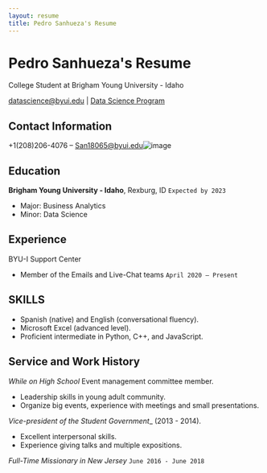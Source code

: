 ```yaml
---
layout: resume
title: Pedro Sanhueza's Resume
---
```

# Pedro Sanhueza's Resume
College Student at Brigham Young University - Idaho

<div id="webaddress">
<a href="datascience@byui.edu">datascience@byui.edu</a>
| <a href="https://byuidatascience.github.io/development.html">Data Science Program</a>
</div>

<!-- https://www.monique.tech/the-art-of-markdown -->

## Contact Information

+1(208)206-4076 – San18065@byui.edu![image](https://user-images.githubusercontent.com/81782049/113523569-2a1aa180-9576-11eb-853e-17a0ad15f692.png)

## Education

__Brigham Young University - Idaho__, Rexburg, ID       `Expected by 2023`
* Major: Business Analytics
* Minor: Data Science

## Experience

BYU-I Support Center
* Member of the Emails and Live-Chat teams				         `April 2020 – Present`

## SKILLS
 
* Spanish (native) and English (conversational fluency).
* Microsoft Excel (advanced level).
* Proficient intermediate in Python, C++, and JavaScript.

## Service and Work History
 
_While on High School_
Event management committee member.
* Leadership skills in young adult community.
* Organize big events, experience with meetings and small presentations.

_Vice-president of the Student Government__ (2013 - 2014).
* Excellent interpersonal skills.
* Experience giving talks and multiple expositions.

_Full-Time Missionary in New Jersey_                         `June 2016 - June 2018`

<!-- ### Footer

Last updated: April 2021 -->


